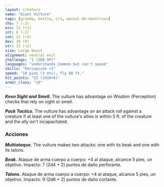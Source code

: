 ```yaml
---
layout: creature
name: "Giant Vulture"
tags: [grande, bestia, cr1, manual-de-monstruos]
cha: 7 (-2)
wis: 12 (+1)
int: 6 (-2)
con: 15 (+2)
dex: 10 (0)
str: 15 (+2)
size: Large beast
alignment: neutral evil
challenge: "1 (200 XP)"
languages: "understands Common but can't speak"
skills: "Percepción +3"
speed: "10 pies (3 mts), fly 60 ft."
hit_points: "22 (3d10+6)"
armor_class: "10"
---
```


***Keen Sight and Smell.*** The vulture has advantage on Wisdom (Perception) checks that rely on sight or smell.

***Pack Tactics.*** The vulture has advantage on an attack roll against a creature if at least one of the vulture's allies is within 5 ft. of the creature and the ally isn't incapacitated.

### Acciones

***Multiataque.*** The vulture makes two attacks: one with its beak and one with its talons.

***Beak.*** Ataque de arma cuerpo a cuerpo: +4 al ataque, alcance 5 pies, un objetivo. Impacto: 7 (2d4 + 2) puntos de daño perforante.

***Talons.*** Ataque de arma cuerpo a cuerpo: +4 al ataque, alcance 5 pies, un objetivo. Impacto: 9 (2d6 + 2) puntos de daño cortante.